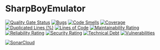 # SharpBoyEmulator

[![Quality Gate Status](https://sonarcloud.io/api/project_badges/measure?project=Antiox_SharpBoyEmulator&metric=alert_status)](https://sonarcloud.io/dashboard?id=Antiox_SharpBoyEmulator)
[![Bugs](https://sonarcloud.io/api/project_badges/measure?project=Antiox_SharpBoyEmulator&metric=bugs)](https://sonarcloud.io/dashboard?id=Antiox_SharpBoyEmulator)
[![Code Smells](https://sonarcloud.io/api/project_badges/measure?project=Antiox_SharpBoyEmulator&metric=code_smells)](https://sonarcloud.io/dashboard?id=Antiox_SharpBoyEmulator)
[![Coverage](https://sonarcloud.io/api/project_badges/measure?project=Antiox_SharpBoyEmulator&metric=coverage)](https://sonarcloud.io/dashboard?id=Antiox_SharpBoyEmulator)
[![Duplicated Lines (%)](https://sonarcloud.io/api/project_badges/measure?project=Antiox_SharpBoyEmulator&metric=duplicated_lines_density)](https://sonarcloud.io/dashboard?id=Antiox_SharpBoyEmulator)
[![Lines of Code](https://sonarcloud.io/api/project_badges/measure?project=Antiox_SharpBoyEmulator&metric=ncloc)](https://sonarcloud.io/dashboard?id=Antiox_SharpBoyEmulator)
[![Maintainability Rating](https://sonarcloud.io/api/project_badges/measure?project=Antiox_SharpBoyEmulator&metric=sqale_rating)](https://sonarcloud.io/dashboard?id=Antiox_SharpBoyEmulator)
[![Reliability Rating](https://sonarcloud.io/api/project_badges/measure?project=Antiox_SharpBoyEmulator&metric=reliability_rating)](https://sonarcloud.io/dashboard?id=Antiox_SharpBoyEmulator)
[![Security Rating](https://sonarcloud.io/api/project_badges/measure?project=Antiox_SharpBoyEmulator&metric=security_rating)](https://sonarcloud.io/dashboard?id=Antiox_SharpBoyEmulator)
[![Technical Debt](https://sonarcloud.io/api/project_badges/measure?project=Antiox_SharpBoyEmulator&metric=sqale_index)](https://sonarcloud.io/dashboard?id=Antiox_SharpBoyEmulator)
[![Vulnerabilities](https://sonarcloud.io/api/project_badges/measure?project=Antiox_SharpBoyEmulator&metric=vulnerabilities)](https://sonarcloud.io/dashboard?id=Antiox_SharpBoyEmulator)

[![SonarCloud](https://sonarcloud.io/images/project_badges/sonarcloud-white.svg)](https://sonarcloud.io/dashboard?id=Antiox_SharpBoyEmulator)
